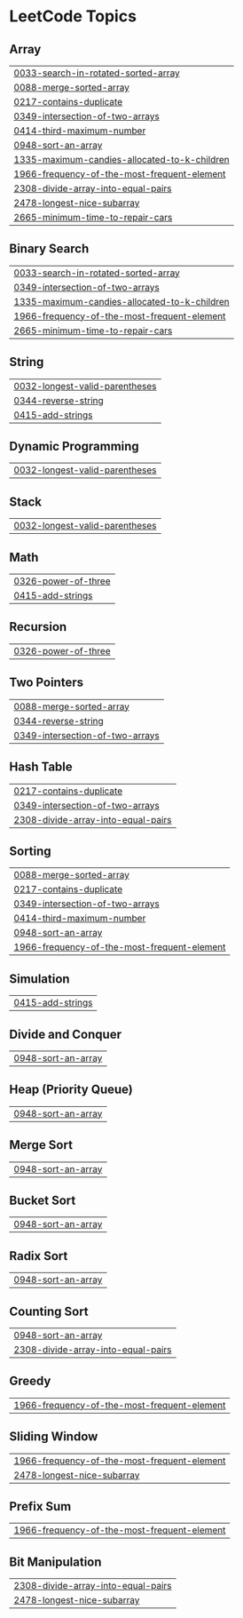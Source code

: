 

<!---LeetCode Topics Start-->
# LeetCode Topics
## Array
|  |
| ------- |
| [0033-search-in-rotated-sorted-array](https://github.com/solomon-2105/DSA/tree/master/0033-search-in-rotated-sorted-array) |
| [0088-merge-sorted-array](https://github.com/solomon-2105/DSA/tree/master/0088-merge-sorted-array) |
| [0217-contains-duplicate](https://github.com/solomon-2105/DSA/tree/master/0217-contains-duplicate) |
| [0349-intersection-of-two-arrays](https://github.com/solomon-2105/DSA/tree/master/0349-intersection-of-two-arrays) |
| [0414-third-maximum-number](https://github.com/solomon-2105/DSA/tree/master/0414-third-maximum-number) |
| [0948-sort-an-array](https://github.com/solomon-2105/DSA/tree/master/0948-sort-an-array) |
| [1335-maximum-candies-allocated-to-k-children](https://github.com/solomon-2105/DSA/tree/master/1335-maximum-candies-allocated-to-k-children) |
| [1966-frequency-of-the-most-frequent-element](https://github.com/solomon-2105/DSA/tree/master/1966-frequency-of-the-most-frequent-element) |
| [2308-divide-array-into-equal-pairs](https://github.com/solomon-2105/DSA/tree/master/2308-divide-array-into-equal-pairs) |
| [2478-longest-nice-subarray](https://github.com/solomon-2105/DSA/tree/master/2478-longest-nice-subarray) |
| [2665-minimum-time-to-repair-cars](https://github.com/solomon-2105/DSA/tree/master/2665-minimum-time-to-repair-cars) |
## Binary Search
|  |
| ------- |
| [0033-search-in-rotated-sorted-array](https://github.com/solomon-2105/DSA/tree/master/0033-search-in-rotated-sorted-array) |
| [0349-intersection-of-two-arrays](https://github.com/solomon-2105/DSA/tree/master/0349-intersection-of-two-arrays) |
| [1335-maximum-candies-allocated-to-k-children](https://github.com/solomon-2105/DSA/tree/master/1335-maximum-candies-allocated-to-k-children) |
| [1966-frequency-of-the-most-frequent-element](https://github.com/solomon-2105/DSA/tree/master/1966-frequency-of-the-most-frequent-element) |
| [2665-minimum-time-to-repair-cars](https://github.com/solomon-2105/DSA/tree/master/2665-minimum-time-to-repair-cars) |
## String
|  |
| ------- |
| [0032-longest-valid-parentheses](https://github.com/solomon-2105/DSA/tree/master/0032-longest-valid-parentheses) |
| [0344-reverse-string](https://github.com/solomon-2105/DSA/tree/master/0344-reverse-string) |
| [0415-add-strings](https://github.com/solomon-2105/DSA/tree/master/0415-add-strings) |
## Dynamic Programming
|  |
| ------- |
| [0032-longest-valid-parentheses](https://github.com/solomon-2105/DSA/tree/master/0032-longest-valid-parentheses) |
## Stack
|  |
| ------- |
| [0032-longest-valid-parentheses](https://github.com/solomon-2105/DSA/tree/master/0032-longest-valid-parentheses) |
## Math
|  |
| ------- |
| [0326-power-of-three](https://github.com/solomon-2105/DSA/tree/master/0326-power-of-three) |
| [0415-add-strings](https://github.com/solomon-2105/DSA/tree/master/0415-add-strings) |
## Recursion
|  |
| ------- |
| [0326-power-of-three](https://github.com/solomon-2105/DSA/tree/master/0326-power-of-three) |
## Two Pointers
|  |
| ------- |
| [0088-merge-sorted-array](https://github.com/solomon-2105/DSA/tree/master/0088-merge-sorted-array) |
| [0344-reverse-string](https://github.com/solomon-2105/DSA/tree/master/0344-reverse-string) |
| [0349-intersection-of-two-arrays](https://github.com/solomon-2105/DSA/tree/master/0349-intersection-of-two-arrays) |
## Hash Table
|  |
| ------- |
| [0217-contains-duplicate](https://github.com/solomon-2105/DSA/tree/master/0217-contains-duplicate) |
| [0349-intersection-of-two-arrays](https://github.com/solomon-2105/DSA/tree/master/0349-intersection-of-two-arrays) |
| [2308-divide-array-into-equal-pairs](https://github.com/solomon-2105/DSA/tree/master/2308-divide-array-into-equal-pairs) |
## Sorting
|  |
| ------- |
| [0088-merge-sorted-array](https://github.com/solomon-2105/DSA/tree/master/0088-merge-sorted-array) |
| [0217-contains-duplicate](https://github.com/solomon-2105/DSA/tree/master/0217-contains-duplicate) |
| [0349-intersection-of-two-arrays](https://github.com/solomon-2105/DSA/tree/master/0349-intersection-of-two-arrays) |
| [0414-third-maximum-number](https://github.com/solomon-2105/DSA/tree/master/0414-third-maximum-number) |
| [0948-sort-an-array](https://github.com/solomon-2105/DSA/tree/master/0948-sort-an-array) |
| [1966-frequency-of-the-most-frequent-element](https://github.com/solomon-2105/DSA/tree/master/1966-frequency-of-the-most-frequent-element) |
## Simulation
|  |
| ------- |
| [0415-add-strings](https://github.com/solomon-2105/DSA/tree/master/0415-add-strings) |
## Divide and Conquer
|  |
| ------- |
| [0948-sort-an-array](https://github.com/solomon-2105/DSA/tree/master/0948-sort-an-array) |
## Heap (Priority Queue)
|  |
| ------- |
| [0948-sort-an-array](https://github.com/solomon-2105/DSA/tree/master/0948-sort-an-array) |
## Merge Sort
|  |
| ------- |
| [0948-sort-an-array](https://github.com/solomon-2105/DSA/tree/master/0948-sort-an-array) |
## Bucket Sort
|  |
| ------- |
| [0948-sort-an-array](https://github.com/solomon-2105/DSA/tree/master/0948-sort-an-array) |
## Radix Sort
|  |
| ------- |
| [0948-sort-an-array](https://github.com/solomon-2105/DSA/tree/master/0948-sort-an-array) |
## Counting Sort
|  |
| ------- |
| [0948-sort-an-array](https://github.com/solomon-2105/DSA/tree/master/0948-sort-an-array) |
| [2308-divide-array-into-equal-pairs](https://github.com/solomon-2105/DSA/tree/master/2308-divide-array-into-equal-pairs) |
## Greedy
|  |
| ------- |
| [1966-frequency-of-the-most-frequent-element](https://github.com/solomon-2105/DSA/tree/master/1966-frequency-of-the-most-frequent-element) |
## Sliding Window
|  |
| ------- |
| [1966-frequency-of-the-most-frequent-element](https://github.com/solomon-2105/DSA/tree/master/1966-frequency-of-the-most-frequent-element) |
| [2478-longest-nice-subarray](https://github.com/solomon-2105/DSA/tree/master/2478-longest-nice-subarray) |
## Prefix Sum
|  |
| ------- |
| [1966-frequency-of-the-most-frequent-element](https://github.com/solomon-2105/DSA/tree/master/1966-frequency-of-the-most-frequent-element) |
## Bit Manipulation
|  |
| ------- |
| [2308-divide-array-into-equal-pairs](https://github.com/solomon-2105/DSA/tree/master/2308-divide-array-into-equal-pairs) |
| [2478-longest-nice-subarray](https://github.com/solomon-2105/DSA/tree/master/2478-longest-nice-subarray) |
<!---LeetCode Topics End-->